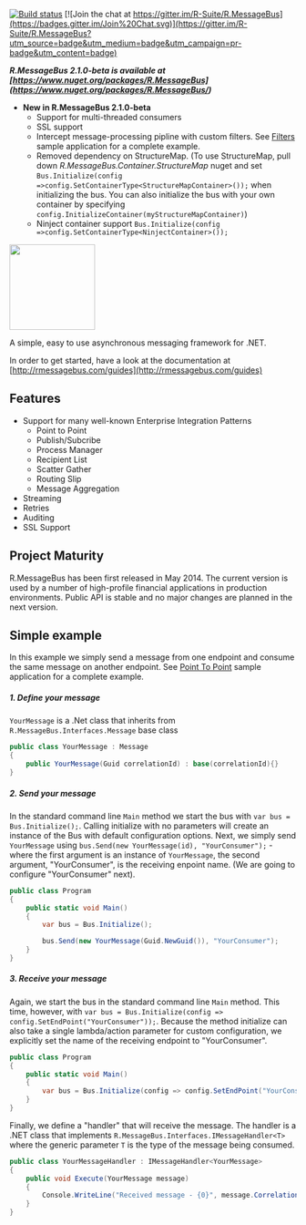 [![Build status](https://ci.appveyor.com/api/projects/status/0098e0imahh66eb7/branch/master?svg=true)](https://ci.appveyor.com/project/twatson83/r-messagebus/branch/master)
[![Join the chat at https://gitter.im/R-Suite/R.MessageBus](https://badges.gitter.im/Join%20Chat.svg)](https://gitter.im/R-Suite/R.MessageBus?utm_source=badge&utm_medium=badge&utm_campaign=pr-badge&utm_content=badge)

**_R.MessageBus 2.1.0-beta is available at [https://www.nuget.org/packages/R.MessageBus] (https://www.nuget.org/packages/R.MessageBus/)_**
* **New in R.MessageBus 2.1.0-beta**
    - Support for multi-threaded consumers
    - SSL support
    - Intercept message-processing pipline with custom filters. See [Filters](https://github.com/R-Suite/R.MessageBus/tree/master/samples/Filters) sample application for a complete example.
    - Removed dependency on StructureMap. (To use StructureMap, pull down _R.MessageBus.Container.StructureMap_ nuget and set
     ```Bus.Initialize(config =>config.SetContainerType<StructureMapContainer>());``` when initializing the bus. You can also initialize the bus with your own container by specifying ```config.InitializeContainer(myStructureMapContainer)```)
    - Ninject container support ```Bus.Initialize(config =>config.SetContainerType<NinjectContainer>());```

<img src="https://raw.githubusercontent.com/R-Suite/R.MessageBus/master/logo/logo.png" height="150">

A simple, easy to use asynchronous messaging framework for .NET.

In order to get started, have a look at the documentation at [http://rmessagebus.com/guides](http://rmessagebus.com/guides)

## Features

* Support for many well-known Enterprise Integration Patterns
    - Point to Point
    - Publish/Subcribe
    - Process Manager
    - Recipient List
    - Scatter Gather
    - Routing Slip
    - Message Aggregation
* Streaming
* Retries
* Auditing
* SSL Support

## Project Maturity
R.MessageBus has been first released in May 2014. The current version is used by a number of high-profile financial applications in production environments. Public API is stable and no major changes are planned in the next version.


## Simple example

In this example we simply send a message from one endpoint and consume the same message on another endpoint.
See [Point To Point](https://github.com/R-Suite/R.MessageBus/tree/master/samples/PointToPoint) sample application for a complete example.

##### 1. Define your message

```YourMessage``` is a .Net class that inherits from
```R.MessageBus.Interfaces.Message``` base class

```c#
public class YourMessage : Message
{
    public YourMessage(Guid correlationId) : base(correlationId){}
}
```

##### 2. Send your message

In the standard command line ```Main``` method we start the bus with ```var bus = Bus.Initialize();```. Calling initialize with no parameters will create an instance of the Bus with default configuration options. Next, we simply send ```YourMessage``` using ```bus.Send(new YourMessage(id), "YourConsumer");```  - where the first argument is an instance of ```YourMessage```, the second argument, "YourConsumer", is the receiving enpoint name.  (We are going to configure "YourConsumer" next).

```c#
public class Program
{
    public static void Main()
    {
        var bus = Bus.Initialize();

        bus.Send(new YourMessage(Guid.NewGuid()), "YourConsumer");
    }
}
```

##### 3. Receive your message

Again,  we start the bus in the standard command line ```Main``` method. This time, however, with ```var bus = Bus.Initialize(config => config.SetEndPoint("YourConsumer"));```. Because the method initialize can also take a single lambda/action parameter for custom configuration, we explicitly set the name of the receiving endpoint to "YourConsumer".

```c#
public class Program
{
    public static void Main()
    {
        var bus = Bus.Initialize(config => config.SetEndPoint("YourConsumer"));
    }
}
```

Finally, we define a "handler" that will receive the message. The handler is a .NET class that implements ```R.MessageBus.Interfaces.IMessageHandler<T>``` where the generic parameter ```T``` is the type of the message being consumed.

```c#
public class YourMessageHandler : IMessageHandler<YourMessage>
{
    public void Execute(YourMessage message)
    {
        Console.WriteLine("Received message - {0}", message.CorrelationId);
    }
}
```
